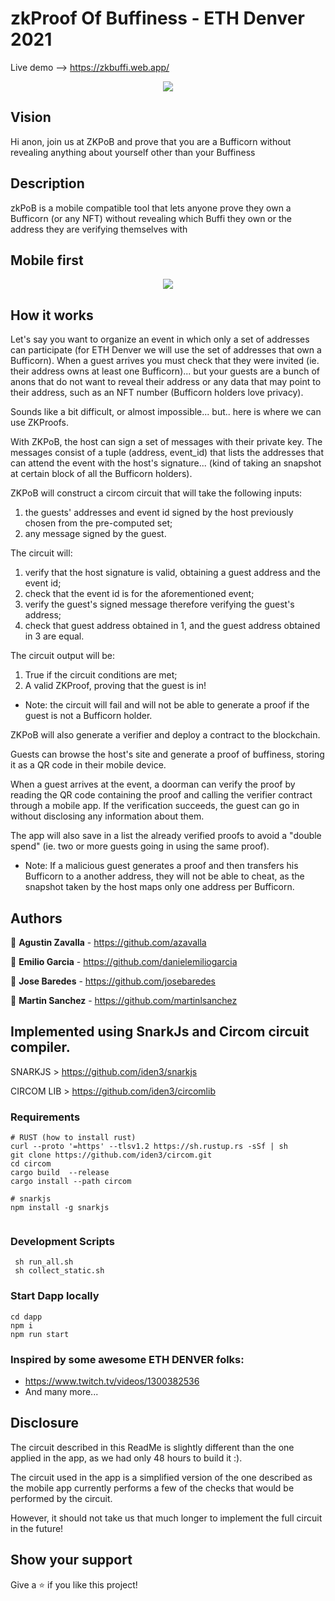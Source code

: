 # zkProof Of Buffiness - ETH Denver 2021

Live demo --> https://zkbuffi.web.app/

<p align="center">
  <img src="https://user-images.githubusercontent.com/45073251/154821162-3d4af844-1f74-4fdb-91c3-52e280e55c10.png"/>
</p>

## Vision

Hi anon, join us at ZKPoB and prove that you are a Bufficorn without revealing anything about yourself other than your Buffiness
## Description

zkPoB is a mobile compatible tool that lets anyone prove they own a Bufficorn (or any NFT) without revealing which Buffi they own or the address they are verifying themselves with

## Mobile first

<p align="center">
  <img src="https://user-images.githubusercontent.com/45073251/154821939-e0df5284-d4d1-4b50-8e1e-8b1b06b34855.png"/>
</p>

## How it works

Let's say you want to organize an event in which only a set of addresses can participate (for ETH Denver we will use the set of addresses that own a Bufficorn). When a guest arrives you must check that they were invited (ie. their address owns at least one Bufficorn)... but your guests are a bunch of anons that do not want to reveal their address or any data that may point to their address, such as an NFT number (Bufficorn holders love privacy).

Sounds like a bit difficult, or almost impossible... but.. here is where we can use ZKProofs.

With ZKPoB, the host can sign a set of messages with their private key. The messages consist of a tuple (address, event_id) that lists the addresses that can attend the event with the host's signature... (kind of taking an snapshot at certain block of all the Bufficorn holders).

ZKPoB will construct a circom circuit that will take the following inputs:
1) the guests' addresses and event id signed by the host previously chosen from the pre-computed set;
2) any message signed by the guest.

The circuit will:
1) verify that the host signature is valid, obtaining a guest address and the event id;
2) check that the event id is for the aforementioned event;
3) verify the guest's signed message therefore verifying the guest's address;
4) check that guest address obtained in 1, and the guest address obtained in 3 are equal.

The circuit output will be:
1) True if the circuit conditions are met;
2) A valid ZKProof, proving that the guest is in!

* Note: the circuit will fail and will not be able to generate a proof if the guest is not a Bufficorn holder.

ZKPoB will also generate a verifier and deploy a contract to the blockchain.

Guests can browse the host's site and generate a proof of buffiness, storing it as a QR code in their mobile device.

When a guest arrives at the event, a doorman can verify the proof by reading the QR code containing the proof and calling the verifier contract through a mobile app. If the verification succeeds, the guest can go in without disclosing any information about them.

The app will also save in a list the already verified proofs to avoid a "double spend" (ie. two or more guests going in using the same proof).

* Note: If a malicious guest generates a proof and then transfers his Bufficorn to a another address, they will not be able to cheat, as the snapshot taken by the host maps only one address per Bufficorn.

## Authors

👤 **Agustin Zavalla** - https://github.com/azavalla

👤 **Emilio Garcia** - https://github.com/danielemiliogarcia

👤 **Jose Baredes** - https://github.com/josebaredes

👤 **Martin Sanchez** - https://github.com/martinlsanchez


## Implemented using SnarkJs and Circom circuit compiler.

SNARKJS > https://github.com/iden3/snarkjs

CIRCOM LIB > https://github.com/iden3/circomlib

### Requirements
```
# RUST (how to install rust)
curl --proto '=https' --tlsv1.2 https://sh.rustup.rs -sSf | sh
git clone https://github.com/iden3/circom.git
cd circom
cargo build  --release
cargo install --path circom

# snarkjs
npm install -g snarkjs


```

### Development Scripts
```
 sh run_all.sh
 sh collect_static.sh
```

### Start Dapp locally
```
cd dapp
npm i
npm run start
```

### Inspired by some awesome ETH DENVER folks:
* https://www.twitch.tv/videos/1300382536
* And many more...


## Disclosure

The circuit described in this ReadMe is slightly different than the one applied in the app, as we had only 48 hours to build it :).

The circuit used in the app is a simplified version of the one described as the mobile app currently performs a few of the checks that would be performed by the circuit.

However, it should not take us that much longer to implement the full circuit in the future!
## Show your support

Give a ⭐️ if you like this project!
